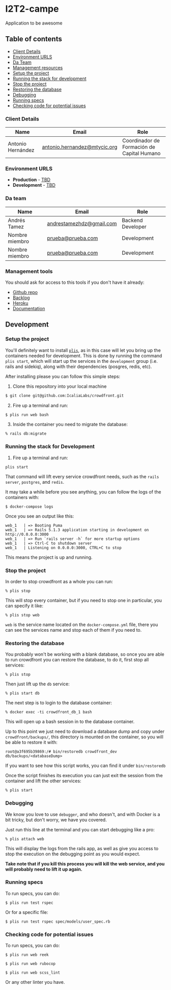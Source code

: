 # I2T2-campe

Application to be awesome

## Table of contents

* [Client Details](#client-details)
* [Environment URLS](#environment-urls)
* [Da Team](#team)
* [Management resources](#management-resources)
* [Setup the project](#setup-the-project)
* [Running the stack for development](#running-the-stack-for-development)
* [Stop the project](#stop-the-project)
* [Restoring the database](#restoring-the-database)
* [Debugging](#debugging)
* [Running specs](#running-specs)
* [Checking code for potential issues](#checking-code-for-potential-issues)


### Client Details

| Name               | Email             | Role |
| ------------------ | ----------------- | ---- |
| Antonio Hernández | antonio.hernandez@mtycic.org | Coordinador de Formación de Capital Humano  |


### Environment URLS

* **Production** - [TBD](TBD)
* **Development** - [TBD](TBD)

### Da team

| Name           | Email             | Role        |
| -------------- | ----------------- | ----------- |
| Andrés Tamez | andrestamezhdz@gmail.com | Backend Developer |
| Nombre miembro | prueba@prueba.com | Development |
| Nombre miembro | prueba@prueba.com | Development |

### Management tools

You should ask for access to this tools if you don't have it already:

* [Github repo](https://github.com/)
* [Backlog]()
* [Heroku](https://crowdfront-staging.herokuapp.com/)
* [Documentation](https://drive.com)

## Development

### Setup the project

You'll definitely want to install [`plis`](https://github.com/IcaliaLabs/plis), as in this case will
let you bring up the containers needed for development. This is done by running the command
`plis start`, which will start up the services in the `development` group (i.e. rails
and sidekiq), along with their dependencies (posgres, redis, etc).

After installing please you can follow this simple steps:

1. Clone this repository into your local machine

```bash
$ git clone git@github.com:IcaliaLabs/crowdfront.git
```

2. Fire up a terminal and run:

```bash
$ plis run web bash
```

3. Inside the container you need to migrate the database:

```
% rails db:migrate
```

### Running the stack for Development

1. Fire up a terminal and run: 

```
plis start
```

That command will lift every service crowdfront needs, such as the `rails server`, `postgres`, and `redis`.


It may take a while before you see anything, you can follow the logs of the containers with:

```
$ docker-compose logs
```

Once you see an output like this:

```
web_1   | => Booting Puma
web_1   | => Rails 5.1.3 application starting in development on http://0.0.0.0:3000
web_1   | => Run `rails server -h` for more startup options
web_1   | => Ctrl-C to shutdown server
web_1   | Listening on 0.0.0.0:3000, CTRL+C to stop
```

This means the project is up and running.

### Stop the project

In order to stop crowdfront as a whole you can run:

```
% plis stop
```

This will stop every container, but if you need to stop one in particular, you can specify it like:

```
% plis stop web
```

`web` is the service name located on the `docker-compose.yml` file, there you can see the services name and stop each of them if you need to.

### Restoring the database

You probably won't be working with a blank database, so once you are able to run crowdfront you can restore the database, to do it, first stop all services:

```
% plis stop
```

Then just lift up the `db` service:

```
% plis start db
```

The next step is to login to the database container:

```
% docker exec -ti crowdfront_db_1 bash
```

This will open up a bash session in to the database container.

Up to this point we just need to download a database dump and copy under `crowdfront/backups/`, this directory is mounted on the container, so you will be able to restore it with:

```
root@a3f695b39869:/# bin/restoredb crowdfront_dev db/backups/<databaseDump>
```

If you want to see how this script works, you can find it under `bin/restoredb`

Once the script finishes its execution you can just exit the session from the container and lift the other services:

```
% plis start
```

### Debugging

We know you love to use `debugger`, and who doesn't, and with Docker is a bit tricky, but don't worry, we have you covered.

Just run this line at the terminal and you can start debugging like a pro:

```
% plis attach web
```

This will display the logs from the rails app, as well as give you access to stop the execution on the debugging point as you would expect.

**Take note that if you kill this process you will kill the web service, and you will probably need to lift it up again.**

### Running specs

To run specs, you can do:

```
$ plis run test rspec
```

Or for a specific file:

```
$ plis run test rspec spec/models/user_spec.rb
```

### Checking code for potential issues

To run specs, you can do:

```
$ plis run web reek
```

```
$ plis run web rubocop
```

```
$ plis run web scss_lint
```

Or any other linter you have.